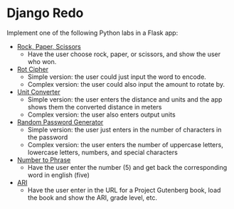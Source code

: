 

# Django Redo

Implement one of the following Python labs in a Flask app:

- [Rock, Paper, Scissors](https://github.com/PdxCodeGuild/class_hedgehog/blob/main/1%20Python/labs/05b%20Rock%20Paper%20Scissors.md)
  - Have the user choose rock, paper, or scissors, and show the user who won.
- [Rot Cipher](../../1%20Python/labs/11%20Rot%20Cipher.md)
  - Simple version: the user could just input the word to encode.
  - Complex version: the user could also input the amount to rotate by.
- [Unit Converter](../../1%20Python/labs/12%20Unit%20Converter.md)
  - Simple version: the user enters the distance and units and the app shows them the converted distance in meters
  - Complex version: the user also enters output units
- [Random Password Generator](https://github.com/PdxCodeGuild/class_hedgehog/blob/main/1%20Python/labs/06a%20Random%20Password%20Generator.md)
  - Simple version: the user just enters in the number of characters in the password
  - Complex version: the user enters the number of uppercase letters, lowercase letters, numbers, and special characters
- [Number to Phrase](../../1%20Python/mob/05%20Number%20to%20Phrase.md)
  - Have the user enter the number (5) and get back the corresponding word in english (five)
- [ARI](../../1%20Python/labs/14%20ARI.md)
  - Have the user enter in the URL for a Project Gutenberg book, load the book and show the ARI, grade level, etc.
